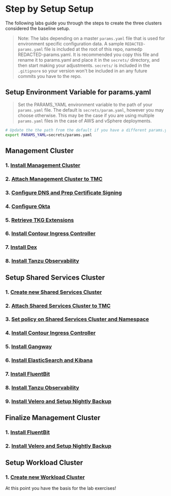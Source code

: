 # Step by Setup Setup

The following labs guide you through the steps to create the three clusters considered the baseline setup.

>Note: The labs depending on a master `params.yaml` file that is used for environment specific configuration data.  A sample `REDACTED-params.yaml` file is included at the root of this repo, namedp REDACTED-params.yaml.  It is recommended you copy this file and rename it to params.yaml and place it in the `secrets/` directory, and then start making your adjustments.  `secrets/` is included in the `.gitignore` so your version won't be included in an any future commits you have to the repo.

## Setup Environment Variable for params.yaml

>Set the PARAMS_YAML environment variable to the path of your `params.yaml` file.  The default is `secrets/param.yaml`, however you may choose otherwise.  This may be the case if you are using multiple `params.yaml` files in the case of AWS and vSphere deployments.

```bash
# Update the the path from the default if you have a different params.yaml file name or location.
export PARAMS_YAML=secrets/params.yaml
```

## Management Cluster
### 1. [Install Management Cluster](../mgmt-cluster/01_install_tkg_mgmt.md)
### 2. [Attach Management Cluster to TMC](../mgmt-cluster/02_attach_tmc_mgmt.md)
### 3. [Configure DNS and Prep Certificate Signing](../mgmt-cluster/03_dns_certs_mgmt.md)
### 4. [Configure Okta](../mgmt-cluster/04_okta_mgmt.md)
### 5. [Retrieve TKG Extensions](../mgmt-cluster/05_extensions_mgmt.md)
### 6. [Install Contour Ingress Controller](../mgmt-cluster/06_contour_mgmt.md)
### 7. [Install Dex](../mgmt-cluster/07_dex_mgmt.md)
### 8. [Install Tanzu Observability](../mgmt-cluster/08_to_mgmt.md)

## Setup Shared Services Cluster
### 1. [Create new Shared Services Cluster](../shared-services-cluster/01_install_tkg_ssc.md)
### 2. [Attach Shared Services Cluster to TMC](../shared-services-cluster/02_attach_tmc_ssc.md)
### 3. [Set policy on Shared Services Cluster and Namespace](../shared-services-cluster/03_policy_ssc.md)
### 4. [Install Contour Ingress Controller](../shared-services-cluster/04_contour_ssc.md)
### 5. [Install Gangway](../shared-services-cluster/05_gangway_ssc.md)
### 6. [Install ElasticSearch and Kibana](../shared-services-cluster/06_ek_scc.md)
### 7. [Install FluentBit](../shared-services-cluster/07_fluentbit_ssc.md)
### 8. [Install Tanzu Observability](../shared-services-cluster/08_to_ssc.md)
### 9. [Install Velero and Setup Nightly Backup](../shared-services-cluster/09_velero_ssc.md)

## Finalize Management Cluster
### 1. [Install FluentBit](../mgmt-cluster/09_fluentbit_mgmt.md)
### 2. [Install Velero and Setup Nightly Backup](../mgmt-cluster/10_velero_mgmt.md)

## Setup Workload Cluster
### 1. [Create new Workload Cluster](../workload-cluster/01_install_tkg_and_components_wlc.md)

At this point you have the basis for the lab exercises!
